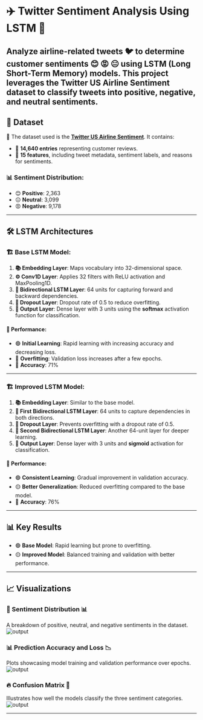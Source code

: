 # ✈️ Twitter Sentiment Analysis Using LSTM 🌟

Analyze airline-related tweets 🐦 to determine customer sentiments 😊 😡 😐 using **LSTM (Long Short-Term Memory)** models. This project leverages the **Twitter US Airline Sentiment** dataset to classify tweets into **positive**, **negative**, and **neutral** sentiments.  
---

## 📄 Dataset  
📂 The dataset used is the [**Twitter US Airline Sentiment**](https://www.kaggle.com/datasets/crowdflower/twitter-airline-sentiment). It contains:  
- 📝 **14,640 entries** representing customer reviews.  
- 🧮 **15 features**, including tweet metadata, sentiment labels, and reasons for sentiments.  

### 📊 Sentiment Distribution:  
- 😊 **Positive**: 2,363  
- 😐 **Neutral**: 3,099  
- 😡 **Negative**: 9,178  
---

## 🛠️ LSTM Architectures  

### 🏗️ **Base LSTM Model:**  
1. **📚 Embedding Layer**: Maps vocabulary into 32-dimensional space.  
2. **⚙️ Conv1D Layer**: Applies 32 filters with ReLU activation and MaxPooling1D.  
3. **🔄 Bidirectional LSTM Layer**: 64 units for capturing forward and backward dependencies.  
4. **🚧 Dropout Layer**: Dropout rate of 0.5 to reduce overfitting.  
5. **🎯 Output Layer**: Dense layer with 3 units using the **softmax** activation function for classification.  

#### 🧪 **Performance:**  
- 🟢 **Initial Learning**: Rapid learning with increasing accuracy and decreasing loss.  
- 🔴 **Overfitting**: Validation loss increases after a few epochs.
- 🎯 **Accuracy**: 71%
---

### 🏗️ **Improved LSTM Model:**  
1. **📚 Embedding Layer**: Similar to the base model.  
2. **🔄 First Bidirectional LSTM Layer**: 64 units to capture dependencies in both directions.  
3. **🚧 Dropout Layer**: Prevents overfitting with a dropout rate of 0.5.  
4. **🔄 Second Bidirectional LSTM Layer**: Another 64-unit layer for deeper learning.  
5. **🎯 Output Layer**: Dense layer with 3 units and **sigmoid** activation for classification.  

#### 🧪 **Performance:**  
- 🟢 **Consistent Learning**: Gradual improvement in validation accuracy.  
- 🟡 **Better Generalization**: Reduced overfitting compared to the base model.
- 🎯 **Accuracy**: 76%
---

## 📊 Key Results  
- 🟢 **Base Model**: Rapid learning but prone to overfitting.  
- 🟡 **Improved Model**: Balanced training and validation with better performance.  
---

## 📈 Visualizations  

### 🧩 Sentiment Distribution 📊  
A breakdown of positive, neutral, and negative sentiments in the dataset.  
![output](https://github.com/user-attachments/assets/aa60e4f5-abcb-461d-b69d-4fb64b654dae)

### 📊 Prediction Accuracy and Loss 📉  
Plots showcasing model training and validation performance over epochs.  
![output](https://github.com/user-attachments/assets/130bd463-d761-4375-a46d-fa74be6eea67)


### 🔥 Confusion Matrix 🔢  
Illustrates how well the models classify the three sentiment categories.  
![output](https://github.com/user-attachments/assets/5551d605-26de-407b-ae50-8f16066ee94b)

---
